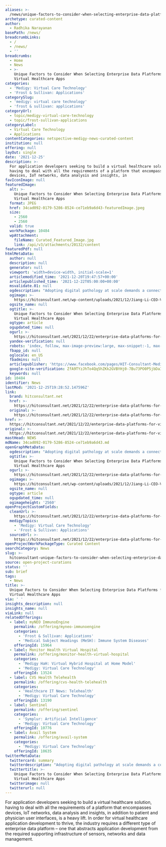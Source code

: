 ```yaml
---
aliases: >-
  /news/unique-factors-to-consider-when-selecting-enterprise-data-platforms-for-virtual-healthcare-apps
archetype: curated-content
author:
  - Radhika Narayanan
basePath: /news/
breadcrumbLinks:
  - /
  - /news/
  - ''
breadcrumbs:
  - Home
  - News
  - >-
    Unique Factors to Consider When Selecting Enterprise Data Platforms for
    Virtual Healthcare Apps
categories:
  - 'Medigy: Virtual Care Technology'
  - 'Frost & Sullivan: Applications'
categorySlug:
  - 'medigy: virtual care technology'
  - 'frost & sullivan: applications'
categoryUrl:
  - topic/medigy-virtual-care-technology
  - topic/frost-sullivan-applications
categoryLabel:
  - Virtual Care Technology
  - Applications
contentCategories: netspective-medigy-news-curated-content
institution: null
offering: null
layOut: single
date: '2021-12-25'
description: >-
  For application developers seeking to build a virtual healthcare solution,
  having to deal with all the requirements of a platform that encompasses
  devices, IoT networks, data analysis and insights, in
favIconImage: null
featuredImage:
  alt: >-
    Unique Factors to Consider When Selecting Enterprise Data Platforms for
    Virtual Healthcare Apps
  format: JPEG
  href: 34cad092-0179-5286-8524-ce71eb9a6d43-featuredImage.jpeg
  size:
    - 2560
    - 2560
  valid: true
  workPackage: 10484
  wpAttachment:
    fileName: Curated_Featured_Image.jpg
    link: /api/v3/attachments/20132/content
featuredPdf: null
htmlMetaData:
  author: null
  description: null
  generator: null
  viewport: 'width=device-width, initial-scale=1'
  articlemodified_time: '2021-12-20T19:47:57+00:00'
  articlepublished_time: '2021-12-22T05:00:00+00:00'
  msvalidate.01: null
  ogdescription: "Adopting digital pathology at scale demands a connected approach grounded on best-of-breed interoperability.\_"
  ogimage: >-
    https://hitconsultant.net/wp-content/uploads/2021/12/Jiang-Li-CEO-Vivalink-scaled.jpg
  ogsite_name: null
  ogtitle: >-
    Unique Factors to Consider When Selecting Enterprise Data Platforms for
    Virtual Healthcare Apps
  ogtype: article
  ogupdated_time: null
  ogurl: >-
    https://hitconsultant.net/2021/12/22/enterprise-data-platforms-for-virtual-healthcare-apps/
  yandex-verification: null
  robots: 'index, follow, max-image-preview:large, max-snippet:-1, max-video-preview:-1'
  fbapp_id: null
  oglocale: en_US
  fbadmins: null
  articlepublisher: 'https://www.facebook.com/pages/HIT-Consultant-Media/302199219847409'
  google-site-verification: ZfA9TYzJhTo4Qq5hZKk2GVBYHj0-7Bu73PO0P5jbDaI
  keywords: null
id: 10484
identifier: News
lastMod: '2021-12-25T19:28:52.147596Z'
link:
  brand: hitconsultant.net
  href: >-
    https://hitconsultant.net/2021/12/22/enterprise-data-platforms-for-virtual-healthcare-apps/#.Ycdvn2jP1PY
  original: >-
    https://hitconsultant.net/2021/12/22/enterprise-data-platforms-for-virtual-healthcare-apps/#.Ycdvn2jP1PY
href: >-
  https://hitconsultant.net/2021/12/22/enterprise-data-platforms-for-virtual-healthcare-apps/#.Ycdvn2jP1PY
original: >-
  https://hitconsultant.net/2021/12/22/enterprise-data-platforms-for-virtual-healthcare-apps/#.Ycdvn2jP1PY
mastHead: NEWS
mdName: 34cad092-0179-5286-8524-ce71eb9a6d43.md
openGraphMetaData:
  ogdescription: "Adopting digital pathology at scale demands a connected approach grounded on best-of-breed interoperability.\_"
  ogtitle: >-
    Unique Factors to Consider When Selecting Enterprise Data Platforms for
    Virtual Healthcare Apps
  ogurl: >-
    https://hitconsultant.net/2021/12/22/enterprise-data-platforms-for-virtual-healthcare-apps/
  ogimage: >-
    https://hitconsultant.net/wp-content/uploads/2021/12/Jiang-Li-CEO-Vivalink-scaled.jpg
  ogsite_name: null
  ogtype: article
  ogupdated_time: null
  ogimageheight: '2560'
openProjectCustomFields:
  cleanUrl: >-
    https://hitconsultant.net/2021/12/22/enterprise-data-platforms-for-virtual-healthcare-apps/#.Ycdvn2jP1PY
  medigyTopics:
    - 'Medigy: Virtual Care Technology'
    - 'Frost & Sullivan: Applications'
  sourceUrl: >-
    https://hitconsultant.net/2021/12/22/enterprise-data-platforms-for-virtual-healthcare-apps/#.Ycdvn2jP1PY
openProjectWorkPackageType: Curated Content
searchCategory: News
slug: >-
  hitconsultant-unique-factors-to-consider-when-selecting-enterprise-data-platforms-for-virtual-healthcare-apps
source: open-project-curations
status: ''
sub: brief
tags:
  - News
title: >-
  Unique Factors to Consider When Selecting Enterprise Data Platforms for
  Virtual Healthcare Apps
via: ' '
insights_description: null
insights_name: null
viaLink: null
relatedOfferings:
  - label: myNEO ImmunoEngine
    permalink: /offering/myneo-immunoengine
    categories:
      - 'Frost & Sullivan: Applications'
      - 'Medical Subject Headings (MeSH): Immune System Diseases'
    offeringId: 15964
  - label: Monitor Health Virtual Hospital
    permalink: /offering/monitor-health-virtual-hospital
    categories:
      - 'Medigy HaH: Virtual Hybrid Hospital at Home Model'
      - 'Medigy: Virtual Care Technology'
    offeringId: 13524
  - label: CVS Health Telehealth
    permalink: /offering/cvs-health-telehealth
    categories:
      - 'Healthcare IT News: Telehealth'
      - 'Medigy: Virtual Care Technology'
    offeringId: 13190
  - label: Sentinel
    permalink: /offering/sentinel
    categories:
      - 'Symplur: Artificial Intelligence'
      - 'Medigy: Virtual Care Technology'
    offeringId: 10776
  - label: Avail System
    permalink: /offering/avail-system
    categories:
      - 'Medigy: Virtual Care Technology'
    offeringId: 10635
twitterMetaData:
  twittercard: summary
  twitterdescription: "Adopting digital pathology at scale demands a connected approach grounded on best-of-breed interoperability.\_"
  twittertitle: >-
    Unique Factors to Consider When Selecting Enterprise Data Platforms for
    Virtual Healthcare Apps
  twitterimage: null
  twitterurl: null
---
```

<p>For application developers seeking to build a virtual healthcare solution, having to deal with all the requirements of a platform that encompasses devices, IoT networks, data analysis and insights, in addition to patient and physician user interfaces, is a heavy lift.
In order for virtual healthcare application development to thrive, the industry requires a different type of enterprise data platform – one that abstracts application development from the required supporting infrastructure of sensors, networks and data management.<br>&nbsp;</p>